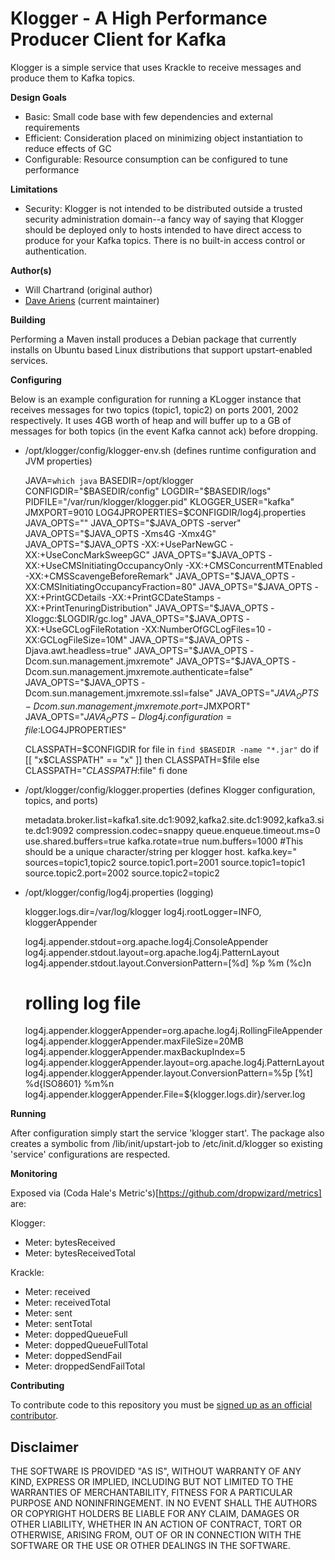 # Klogger - A High Performance Producer Client for Kafka

Klogger is a simple service that uses Krackle to receive messages and produce them to Kafka topics. 

**Design Goals**

* Basic: Small code base with few dependencies and external requirements
* Efficient: Consideration placed on minimizing object instantiation to reduce effects of GC
* Configurable: Resource consumption can be configured to tune performance 

**Limitations**

* Security: Klogger is not intended to be distributed outside a trusted security administration domain--a fancy way of saying that Klogger should be deployed only to hosts intended to have direct access to produce for your Kafka topics.  There is no built-in access control or authentication.

**Author(s)** 

* Will Chartrand (original author)
* [Dave Ariens](<mailto:dariens@blackberry.com>) (current maintainer)

**Building**

Performing a Maven install produces a Debian package that currently installs on Ubuntu based Linux distributions that support upstart-enabled services.

**Configuring**

Below is an example configuration for running a KLogger instance that receives messages for two topics (topic1, topic2) on ports 2001, 2002 respectively.  It uses 4GB  worth of heap and will buffer up to a GB of messages for both topics (in the event Kafka cannot ack) before dropping.

* /opt/klogger/config/klogger-env.sh (defines runtime configuration and JVM properties)

	JAVA=``which java``
	BASEDIR=/opt/klogger
	CONFIGDIR="$BASEDIR/config"
	LOGDIR="$BASEDIR/logs"
	PIDFILE="/var/run/klogger/klogger.pid"
	KLOGGER_USER="kafka"
	JMXPORT=9010
	LOG4JPROPERTIES=$CONFIGDIR/log4j.properties
	JAVA_OPTS=""
	JAVA_OPTS="$JAVA_OPTS -server"
	JAVA_OPTS="$JAVA_OPTS -Xms4G -Xmx4G"
	JAVA_OPTS="$JAVA_OPTS -XX:+UseParNewGC -XX:+UseConcMarkSweepGC"
	JAVA_OPTS="$JAVA_OPTS -XX:+UseCMSInitiatingOccupancyOnly -XX:+CMSConcurrentMTEnabled -XX:+CMSScavengeBeforeRemark"
	JAVA_OPTS="$JAVA_OPTS -XX:CMSInitiatingOccupancyFraction=80"
	JAVA_OPTS="$JAVA_OPTS -XX:+PrintGCDetails -XX:+PrintGCDateStamps -XX:+PrintTenuringDistribution"
	JAVA_OPTS="$JAVA_OPTS -Xloggc:$LOGDIR/gc.log"
	JAVA_OPTS="$JAVA_OPTS -XX:+UseGCLogFileRotation -XX:NumberOfGCLogFiles=10 -XX:GCLogFileSize=10M"
	JAVA_OPTS="$JAVA_OPTS -Djava.awt.headless=true"
	JAVA_OPTS="$JAVA_OPTS -Dcom.sun.management.jmxremote"
	JAVA_OPTS="$JAVA_OPTS -Dcom.sun.management.jmxremote.authenticate=false"
	JAVA_OPTS="$JAVA_OPTS -Dcom.sun.management.jmxremote.ssl=false"
	JAVA_OPTS="$JAVA_OPTS -Dcom.sun.management.jmxremote.port=$JMXPORT"
	JAVA_OPTS="$JAVA_OPTS -Dlog4j.configuration=file:$LOG4JPROPERTIES"

	CLASSPATH=$CONFIGDIR
	for file in ``find $BASEDIR -name "*.jar"``
	do
		if [[ "x$CLASSPATH" == "x" ]]
		then
			CLASSPATH=$file
		else
			CLASSPATH="$CLASSPATH:$file"
		fi
	done

* /opt/klogger/config/klogger.properties (defines Klogger configuration, topics, and ports)

	metadata.broker.list=kafka1.site.dc1:9092,kafka2.site.dc1:9092,kafka3.site.dc1:9092
	compression.codec=snappy
	queue.enqueue.timeout.ms=0
	use.shared.buffers=true
	kafka.rotate=true
	num.buffers=1000
	#This should be a unique character/string per klogger host.
	kafka.key="
	sources=topic1,topic2
	source.topic1.port=2001
	source.topic1=topic1
	source.topic2.port=2002
	source.topic2=topic2

* /opt/klogger/config/log4j.properties (logging)

	klogger.logs.dir=/var/log/klogger
	log4j.rootLogger=INFO, kloggerAppender

	log4j.appender.stdout=org.apache.log4j.ConsoleAppender
	log4j.appender.stdout.layout=org.apache.log4j.PatternLayout
	log4j.appender.stdout.layout.ConversionPattern=[%d] %p %m (%c)n

	# rolling log file
	log4j.appender.kloggerAppender=org.apache.log4j.RollingFileAppender
	log4j.appender.kloggerAppender.maxFileSize=20MB
	log4j.appender.kloggerAppender.maxBackupIndex=5
	log4j.appender.kloggerAppender.layout=org.apache.log4j.PatternLayout
	log4j.appender.kloggerAppender.layout.ConversionPattern=%5p [%t] %d{ISO8601} %m%n
	log4j.appender.kloggerAppender.File=${klogger.logs.dir}/server.log

**Running**

After configuration simply start the service 'klogger start'.  The package also creates a symbolic from /lib/init/upstart-job to /etc/init.d/klogger so existing 'service' configurations are respected.

**Monitoring**

Exposed via (Coda Hale's Metric's)[https://github.com/dropwizard/metrics] are:

Klogger:

* Meter: bytesReceived
* Meter: bytesReceivedTotal

Krackle:

* Meter: received
* Meter: receivedTotal
* Meter: sent
* Meter: sentTotal 
* Meter: doppedQueueFull
* Meter: doppedQueueFullTotal
* Meter: doppedSendFail
* Meter: droppedSendFailTotal

**Contributing**

To contribute code to this repository you must be [signed up as an official contributor](http://blackberry.github.com/howToContribute.html).

## Disclaimer

THE SOFTWARE IS PROVIDED "AS IS", WITHOUT WARRANTY OF ANY KIND, EXPRESS OR IMPLIED, INCLUDING BUT NOT LIMITED TO THE WARRANTIES OF MERCHANTABILITY, FITNESS FOR A PARTICULAR PURPOSE AND NONINFRINGEMENT. IN NO EVENT SHALL THE AUTHORS OR COPYRIGHT HOLDERS BE LIABLE FOR ANY CLAIM, DAMAGES OR OTHER LIABILITY, WHETHER IN AN ACTION OF CONTRACT, TORT OR OTHERWISE, ARISING FROM, OUT OF OR IN CONNECTION WITH THE SOFTWARE OR THE USE OR OTHER DEALINGS IN THE SOFTWARE.